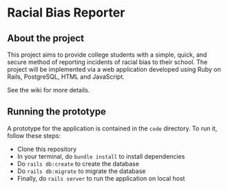 # Racial Bias Reporter
## About the project ##
This project aims to provide college students with a simple, quick, and secure method of reporting incidents of racial bias to their school. The project will be implemented via a web application developed using Ruby on Rails, PostgreSQL, HTML and JavaScript.

See the wiki for more details.

## Running the prototype ##
A prototype for the application is contained in the `code` directory. To run it, follow these steps:
* Clone this repository
* In your terminal, do `bundle install` to install dependencies
* Do `rails db:create` to create the database
* Do `rails db:migrate` to migrate the database
* Finally, do `rails server` to run the application on local host
